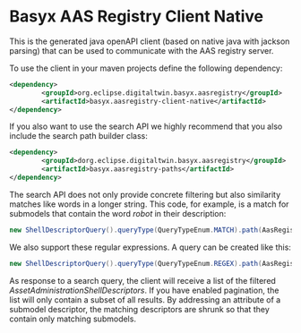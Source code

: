 # Basyx AAS Registry Client Native

This is the generated java openAPI client (based on native java with jackson parsing) that can be used to communicate with the AAS registry server.

To use the client in your maven projects define the following dependency:
```xml
<dependency>
		<groupId>org.eclipse.digitaltwin.basyx.aasregistry</groupId>
		<artifactId>basyx.aasregistry-client-native</artifactId>
</dependency>
```

If you also want to use the search API we highly recommend that you also include the search path builder class:
```xml
<dependency>
		<groupId>dorg.eclipse.digitaltwin.basyx.aasregistry</groupId>
		<artifactId>basyx.aasregistry-paths</artifactId>
</dependency>
```

The search API does not only provide concrete filtering but also similarity matches like words in a longer string. This code, for example, is a match for submodels that contain the word *robot* in their description: 

```java
new ShellDescriptorQuery().queryType(QueryTypeEnum.MATCH).path(AasRegistryPaths.submodelDescriptors().description().text()).value("robot");
```

We also support these regular expressions. A query can be created like this:

```java
new ShellDescriptorQuery().queryType(QueryTypeEnum.REGEX).path(AasRegistryPaths.submodelDescriptors().description().text()).value("r[ob]{3}t");
```

As response to a search query, the client will receive a list of the filtered *AssetAdministrationShellDescriptors*. If you have enabled pagination, the list will only contain a subset of all results. By addressing an attribute of a submodel descriptor, the matching descriptors are shrunk so that they contain only matching submodels.

